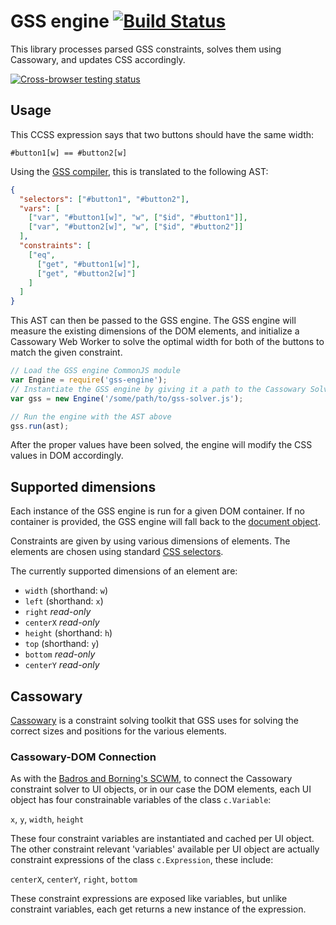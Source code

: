 GSS engine [![Build Status](https://travis-ci.org/the-gss/engine.png?branch=master)](https://travis-ci.org/the-gss/engine)
==========

This library processes parsed GSS constraints, solves them using Cassowary, and updates CSS accordingly.

[![Cross-browser testing status](https://saucelabs.com/browser-matrix/gss-engine.svg)](https://saucelabs.com/u/gss-engine)

## Usage

This CCSS expression says that two buttons should have the same width:

```ccss
#button1[w] == #button2[w]
```

Using the [GSS compiler](https://github.com/the-gss/compiler), this is translated to the following AST:

```json
{
  "selectors": ["#button1", "#button2"],
  "vars": [
    ["var", "#button1[w]", "w", ["$id", "#button1"]],
    ["var", "#button2[w]", "w", ["$id", "#button2"]]
  ],
  "constraints": [
    ["eq",
      ["get", "#button1[w]"],
      ["get", "#button2[w]"]
    ]
  ]
}
```

This AST can then be passed to the GSS engine. The GSS engine will measure the existing dimensions of the DOM elements, and initialize a Cassowary Web Worker to solve the optimal width for both of the buttons to match the given constraint.

```javascript
// Load the GSS engine CommonJS module
var Engine = require('gss-engine');
// Instantiate the GSS engine by giving it a path to the Cassowary Solver Web Worker
var gss = new Engine('/some/path/to/gss-solver.js');

// Run the engine with the AST above
gss.run(ast);
```

After the proper values have been solved, the engine will modify the CSS values in DOM accordingly.

## Supported dimensions

Each instance of the GSS engine is run for a given DOM container. If no container is provided, the GSS engine will fall back to the [document object](https://developer.mozilla.org/en-US/docs/Web/API/document).

Constraints are given by using various dimensions of elements. The elements are chosen using standard [CSS selectors](https://developer.mozilla.org/en-US/docs/Web/Guide/CSS/Getting_started/Selectors).

The currently supported dimensions of an element are:

* `width` (shorthand: `w`)
* `left` (shorthand: `x`)
* `right` *read-only*
* `centerX` *read-only*
* `height` (shorthand: `h`)
* `top` (shorthand: `y`)
* `bottom` *read-only*
* `centerY` *read-only*

## Cassowary

[Cassowary](http://www.cs.washington.edu/research/constraints/cassowary/) is a constraint solving toolkit that GSS uses for solving the correct sizes and positions for the various elements.

### Cassowary-DOM Connection

As with the [Badros and Borning's SCWM](http://www.jeffreynichols.com/papers/scwm-aaai.pdf), to connect the Cassowary constraint solver to UI objects, or in our case the DOM elements, each UI object has four constrainable variables of the class `c.Variable`:

`x`, `y`, `width`, `height`

These four constraint variables are instantiated and cached per UI object.  The other constraint relevant 'variables' available per UI object are actually constraint expressions of the class `c.Expression`, these include:

`centerX`, `centerY`, `right`, `bottom`

These constraint expressions are exposed like variables, but unlike constraint variables, each get returns a new instance of the expression.

